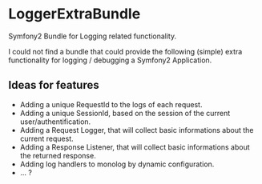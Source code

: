 LoggerExtraBundle
=================

Symfony2 Bundle for Logging related functionality.

I could not find a bundle that could provide the following (simple) extra functionality for logging / debugging a Symfony2 Application.


Ideas for features
------------------

* Adding a unique RequestId to the logs of each request.
* Adding a unique SessionId, based on the session of the current user/authentification.
* Adding a Request Logger, that will collect basic informations about the current request.
* Adding a Response Listener, that will collect basic informations about the returned response.
* Adding log handlers to monolog by dynamic configuration.
* ... ?

